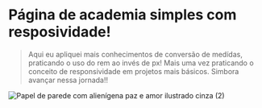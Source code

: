 # Página de academia simples com resposividade!
> Aqui eu apliquei mais conhecimentos de conversão de medídas, praticando o uso do rem ao invés de px!
> Mais uma vez praticando o conceito de responsividade em projetos mais básicos. Simbora avançar nessa jornada!!

![Papel de parede com alienígena paz e amor ilustrado cinza (2)](https://user-images.githubusercontent.com/107922389/175352841-34210176-86de-42c0-b7a6-a7b73837fa0f.gif)


